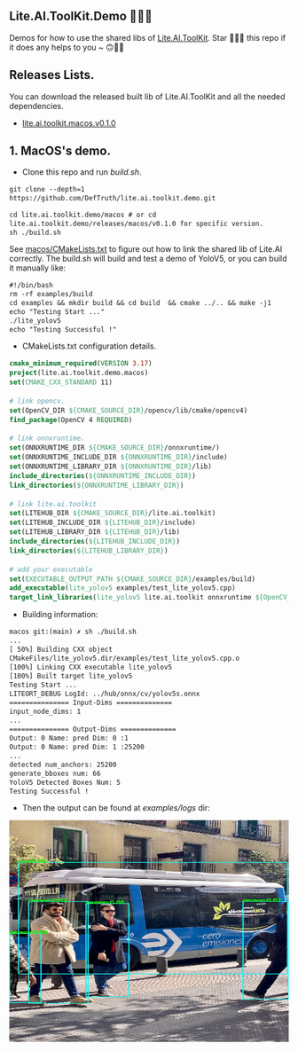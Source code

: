 ## Lite.AI.ToolKit.Demo 🚀🚀🌟
Demos for how to use the shared libs of [Lite.AI.ToolKit](https://github.com/DefTruth/lite.ai.toolkit). Star 🌟👆🏻 this repo if it does any helps to you ~ 🙃🤪🍀

## Releases Lists.  
You can download the released built lib of Lite.AI.ToolKit and all the needed dependencies.  
* [lite.ai.toolkit.macos.v0.1.0](https://github.com/DefTruth/lite.ai.toolkit.demo/tree/main/releases/macos/v0.1.0)

## 1. MacOS's demo. 

* Clone this repo and run *build.sh*.
```shell
git clone --depth=1 https://github.com/DefTruth/lite.ai.toolkit.demo.git
```
```shell
cd lite.ai.toolkit.demo/macos # or cd lite.ai.toolkit.demo/releases/macos/v0.1.0 for specific version.
sh ./build.sh
```  
See [macos/CMakeLists.txt](macos/CMakeLists.txt) to figure out how to link the shared lib of Lite.AI correctly. The build.sh will build and test a demo of YoloV5, or you can build it manually like:  
```shell
#!/bin/bash
rm -rf examples/build
cd examples && mkdir build && cd build  && cmake ../.. && make -j1
echo "Testing Start ..."
./lite_yolov5
echo "Testing Successful !"
```   

* CMakeLists.txt configuration details.  

```cmake
cmake_minimum_required(VERSION 3.17)
project(lite.ai.toolkit.demo.macos)
set(CMAKE_CXX_STANDARD 11)

# link opencv.
set(OpenCV_DIR ${CMAKE_SOURCE_DIR}/opencv/lib/cmake/opencv4)
find_package(OpenCV 4 REQUIRED)

# link onnxruntime.
set(ONNXRUNTIME_DIR ${CMAKE_SOURCE_DIR}/onnxruntime/)
set(ONNXRUNTIME_INCLUDE_DIR ${ONNXRUNTIME_DIR}/include)
set(ONNXRUNTIME_LIBRARY_DIR ${ONNXRUNTIME_DIR}/lib)
include_directories(${ONNXRUNTIME_INCLUDE_DIR})
link_directories(${ONNXRUNTIME_LIBRARY_DIR})

# link lite.ai.toolkit
set(LITEHUB_DIR ${CMAKE_SOURCE_DIR}/lite.ai.toolkit)
set(LITEHUB_INCLUDE_DIR ${LITEHUB_DIR}/include)
set(LITEHUB_LIBRARY_DIR ${LITEHUB_DIR}/lib)
include_directories(${LITEHUB_INCLUDE_DIR})
link_directories(${LITEHUB_LIBRARY_DIR})

# add your executable
set(EXECUTABLE_OUTPUT_PATH ${CMAKE_SOURCE_DIR}/examples/build)
add_executable(lite_yolov5 examples/test_lite_yolov5.cpp)
target_link_libraries(lite_yolov5 lite.ai.toolkit onnxruntime ${OpenCV_LIBS})  # link lite.ai.toolkit
```

* Building information:  
```shell
macos git:(main) ✗ sh ./build.sh      
...
[ 50%] Building CXX object CMakeFiles/lite_yolov5.dir/examples/test_lite_yolov5.cpp.o
[100%] Linking CXX executable lite_yolov5
[100%] Built target lite_yolov5
Testing Start ...
LITEORT_DEBUG LogId: ../hub/onnx/cv/yolov5s.onnx
=============== Input-Dims ==============
input_node_dims: 1
...
=============== Output-Dims ==============
Output: 0 Name: pred Dim: 0 :1
Output: 0 Name: pred Dim: 1 :25200
...
detected num_anchors: 25200
generate_bboxes num: 66
YoloV5 Detected Boxes Num: 5
Testing Successful !
```

* Then the output can be found at *examples/logs* dir:   
<div align='center'>
  <img src='macos/examples/logs/test_lite_yolov5_1.jpg' height="400px"  width="600px">
</div>  
  
